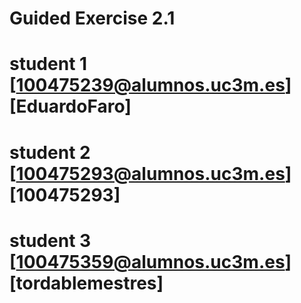 # Guided Exercise 2.1
# student 1  [100475239@alumnos.uc3m.es] [EduardoFaro]
# student 2 [100475293@alumnos.uc3m.es] [100475293]
# student 3  [100475359@alumnos.uc3m.es] [tordablemestres]